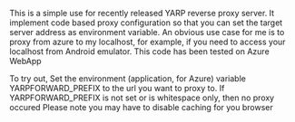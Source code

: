 This is a simple use for recently released YARP reverse proxy server. It implement code based proxy configuration 
so that you can set the target server address as environment variable.  An obvious use case for me is to proxy from azure
to my localhost, for example, if you need to access your localhost from Android emulator.  This code has been tested on
Azure WebApp

To try out, Set the environment (application, for Azure) variable YARPFORWARD_PREFIX to the url you want to proxy to.
If YARPFORWARD_PREFIX is not set or is whitespace only, then no proxy occured
Please note you may have to disable caching for you browser
